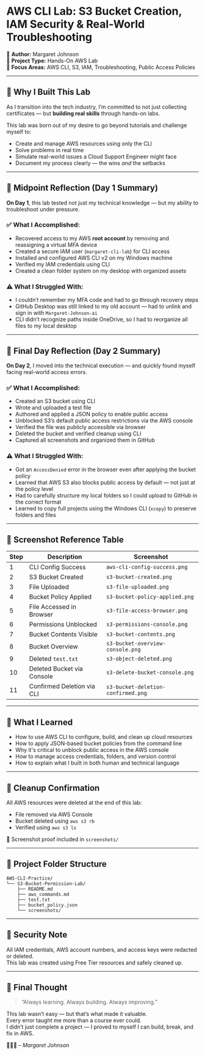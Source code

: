 # AWS CLI Lab: S3 Bucket Creation, IAM Security & Real-World Troubleshooting

🔹 **Author:** Margaret Johnson  
🔹 **Project Type:** Hands-On AWS Lab  
🔹 **Focus Areas:** AWS CLI, S3, IAM, Troubleshooting, Public Access Policies

---

## 🌟 Why I Built This Lab

As I transition into the tech industry, I’m committed to not just collecting certificates — but **building real skills** through hands-on labs.

This lab was born out of my desire to go beyond tutorials and challenge myself to:
- Create and manage AWS resources using only the CLI  
- Solve problems in real time  
- Simulate real-world issues a Cloud Support Engineer might face  
- Document my process clearly — the wins *and* the setbacks

---

## 🔁 Midpoint Reflection (Day 1 Summary)

**On Day 1**, this lab tested not just my technical knowledge — but my ability to troubleshoot under pressure.

### ✅ What I Accomplished:
- Recovered access to my AWS **root account** by removing and reassigning a virtual MFA device  
- Created a secure IAM user (`margaret-cli-lab`) for CLI access  
- Installed and configured AWS CLI v2 on my Windows machine  
- Verified my IAM credentials using CLI  
- Created a clean folder system on my desktop with organized assets

### ⚠️ What I Struggled With:
- I couldn’t remember my MFA code and had to go through recovery steps  
- GitHub Desktop was still linked to my old account — had to unlink and sign in with `Margaret-Johnson-ai`  
- CLI didn’t recognize paths inside OneDrive, so I had to reorganize all files to my local desktop

---

## 📅 Final Day Reflection (Day 2 Summary)

**On Day 2**, I moved into the technical execution — and quickly found myself facing real-world access errors.

### ✅ What I Accomplished:
- Created an S3 bucket using CLI  
- Wrote and uploaded a test file  
- Authored and applied a JSON policy to enable public access  
- Unblocked S3’s default public access restrictions via the AWS console  
- Verified the file was publicly accessible via browser  
- Deleted the bucket and verified cleanup using CLI  
- Captured all screenshots and organized them in GitHub

### ⚠️ What I Struggled With:
- Got an `AccessDenied` error in the browser even after applying the bucket policy  
- Learned that AWS S3 also blocks public access by default — not just at the policy level  
- Had to carefully structure my local folders so I could upload to GitHub in the correct format  
- Learned to copy full projects using the Windows CLI (`xcopy`) to preserve folders and files

---

## 📸 Screenshot Reference Table

| Step | Description | Screenshot |
|------|-------------|------------|
| 1 | CLI Config Success | `aws-cli-config-success.png` |
| 2 | S3 Bucket Created | `s3-bucket-created.png` |
| 3 | File Uploaded | `s3-file-uploaded.png` |
| 4 | Bucket Policy Applied | `s3-bucket-policy-applied.png` |
| 5 | File Accessed in Browser | `s3-file-access-browser.png` |
| 6 | Permissions Unblocked | `s3-permissions-console.png` |
| 7 | Bucket Contents Visible | `s3-bucket-contents.png` |
| 8 | Bucket Overview | `s3-bucket-overview-console.png` |
| 9 | Deleted `test.txt` | `s3-object-deleted.png` |
|10 | Deleted Bucket via Console | `s3-delete-bucket-console.png` |
|11 | Confirmed Deletion via CLI | `s3-bucket-deletion-confirmed.png` |

---

## 🧬 What I Learned

- How to use AWS CLI to configure, build, and clean up cloud resources  
- How to apply JSON-based bucket policies from the command line  
- Why it's critical to unblock public access in the AWS console  
- How to manage access credentials, folders, and version control  
- How to explain what I built in both human and technical language

---

## 🧹 Cleanup Confirmation

All AWS resources were deleted at the end of this lab:  
- File removed via AWS Console  
- Bucket deleted using `aws s3 rb`  
- Verified using `aws s3 ls`

📸 Screenshot proof included in `screenshots/`

---

## 📜 Project Folder Structure

```
AWS-CLI-Practice/
└── S3-Bucket-Permission-Lab/
    ├── README.md
    ├── aws_commands.md
    ├── test.txt
    ├── bucket_policy.json
    └── screenshots/
```

---

## 🔐 Security Note

All IAM credentials, AWS account numbers, and access keys were redacted or deleted.  
This lab was created using Free Tier resources and safely cleaned up.

---

## 💬 Final Thought

> “Always learning. Always building. Always improving.”

This lab wasn’t easy — but that’s what made it valuable.  
Every error taught me more than a course ever could.  
I didn’t just complete a project — I proved to myself I can build, break, and fix in AWS.

👩🏾‍💻 *– Margaret Johnson*
```
